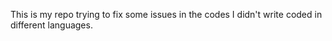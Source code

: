 This is my repo trying to fix some issues in the codes I didn't write coded in different languages. 

